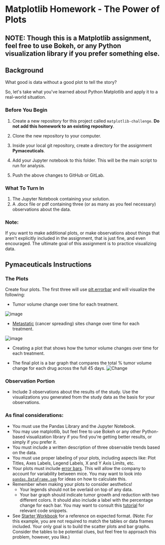 # Matplotlib Homework - The Power of Plots

## NOTE: Though this is a Matplotlib assignment, feel free to use Bokeh, or any Python visualization library if you prefer something else.

## Background

What good is data without a good plot to tell the story?

So, let's take what you've learned about Python Matplotlib and apply it to a real-world situation.

### Before You Begin

1. Create a new repository for this project called `matplotlib-challenge`. **Do not add this homework to an existing repository**.

2. Clone the new repository to your computer.

3. Inside your local git repository, create a directory for the assignment **Pymaceuticals**.

4. Add your Jupyter notebook to this folder. This will be the main script to run for analysis.

5. Push the above changes to GitHub or GitLab.

### What To Turn In
1. The Jupyter Notebook containing your solution.
2. A .docx file or pdf containing three (or as many as you feel necessary) observations about the data. 

### Note:
If you want to make additional plots, or make observations about things that aren't explicitly included in the assignment, that is just fine, and even encouraged. The ultimate goal of this assignment is to practice visualizing data.

## Pymaceuticals Instructions

### The Plots
Create four plots. The first three will use [plt.errorbar](https://matplotlib.org/3.1.1/api/_as_gen/matplotlib.pyplot.errorbar.html) and will visualize the following:

* Tumor volume change over time for each treatment.

![image](https://user-images.githubusercontent.com/19176084/85475200-61860780-b57b-11ea-83da-4863b25d4828.png)

* [Metastatic](https://en.wikipedia.org/wiki/Metastasis) (cancer spreading) sites change over time for each treatment.

![image](https://user-images.githubusercontent.com/19176084/85475422-af9b0b00-b57b-11ea-8071-8a4ae60df3d3.png)

* Creating a plot that shows how the tumor volume changes over time for each treatment.


* The final plot is a bar graph that compares the total % tumor volume change for each drug across the full 45 days.
![Change](Images/change.png)

### Observation Portion
* Include 3 observations about the results of the study. Use the visualizations you generated from the study data as the basis for your observations.

### As final considerations:

* You must use the Pandas Library and the Jupyter Notebook.
* You may use matplotlib, but feel free to use Bokeh or any other Python-based visualization library if you find you're getting better results, or simply if you prefer it.
* You must include a written description of three observable trends based on the data.
* You must use proper labeling of your plots, including aspects like: Plot Titles, Axes Labels, Legend Labels, X and Y Axis Limits, etc.
* Your plots must include [error bars](https://en.wikipedia.org/wiki/Error_bar). This will allow the company to account for variability between mice. You may want to look into [`pandas.DataFrame.sem`](http://pandas.pydata.org/pandas-docs/stable/generated/pandas.DataFrame.sem.html) for ideas on how to calculate this.
* Remember when making your plots to consider aesthetics!
  * Your legends should not be overlaid on top of any data.
  * Your bar graph should indicate tumor growth and reduction with two different colors.
    It should also include a label with the percentage change for each bar. You may want to consult this [tutorial](http://composition.al/blog/2015/11/29/a-better-way-to-add-labels-to-bar-charts-with-matplotlib/) for relevant code snippets.
* See [Starter Workbook](Pymaceuticals/pymaceuticals_starter.ipynb) for a reference on expected format. (Note: For this example, you are not required to match the tables or data frames included. Your only goal is to build the scatter plots and bar graphs. Consider the tables to be potential clues, but feel free to approach this problem, however, you like.)
